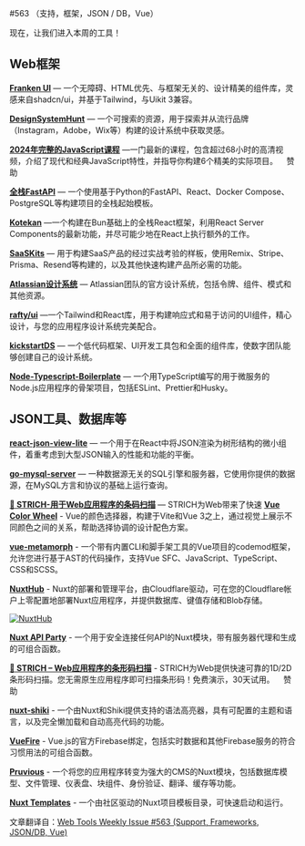 #563 （支持，框架，JSON / DB，Vue）


现在，让我们进入本周的工具！

Web框架
--------------

[**Franken UI**](https://www.franken-ui.dev/) — 一个无障碍、HTML优先、与框架无关的、设计精美的组件库，灵感来自shadcn/ui，并基于Tailwind，与Uikit 3兼容。

[**DesignSystemHunt**](https://www.designsystemhunt.com/) — 一个可搜索的资源，用于探索并从流行品牌（Instagram，Adobe，Wix等）构建的设计系统中获取灵感。

[**2024年完整的JavaScript课程**](https://click.linksynergy.com/link?id=%2azLQ9xG9vi0&offerid=1486687.391977190028986826892411&bids=1486687.391977190028986826892411&bids=1486687.391977190028986826892411&type=2&murl=https%3a%2f%2fwww.udemy.com%2fcourse%2fthe-complete-javascript-course%2f&) —一门最新的课程，包含超过68小时的高清视频，介绍了现代和经典JavaScript特性，并指导你构建6个精美的实际项目。    赞助

[**全栈FastAPI**](https://github.com/tiangolo/full-stack-fastapi-template) — 一个使用基于Python的FastAPI、React、Docker Compose、PostgreSQL等构建项目的全栈起始模板。

[**Kotekan**](https://kotekan.dev/) —一个构建在Bun基础上的全栈React框架，利用React Server Components的最新功能，并尽可能少地在React上执行额外的工作。

[**SaaSKits**](https://saaskits.dev/) — 用于构建SaaS产品的经过实战考验的样板，使用Remix、Stripe、Prisma、Resend等构建的，以及其他快速构建产品所必需的功能。

[**Atlassian设计系统**](https://atlassian.design/) — Atlassian团队的官方设计系统，包括令牌、组件、模式和其他资源。

[**rafty/ui**](https://rafty.rhinobase.io/) —一个Tailwind和React库，用于构建响应式和易于访问的UI组件，精心设计，与您的应用程序设计系统完美配合。

[**kickstartDS**](https://www.kickstartds.com/) — 一个低代码框架、UI开发工具包和全面的组件库，使数字团队能够创建自己的设计系统。

[**Node-Typescript-Boilerplate**](https://github.com/santoshshinde2012/node-boilerplate) — 一个用TypeScript编写的用于微服务的Node.js应用程序的骨架项目，包括ESLint、Prettier和Husky。

JSON工具、数据库等
---------------------------

[**react-json-view-lite**](https://github.com/AnyRoad/react-json-view-lite) — 一个用于在React中将JSON渲染为树形结构的微小组件，着重考虑到大型JSON输入的性能和功能的平衡。

[**go-mysql-server**](https://github.com/dolthub/go-mysql-server) — 一种数据源无关的SQL引擎和服务器，它使用你提供的数据源，在MySQL方言和协议的基础上运行查询。

[**🎹 STRICH-用于Web应用程序的条码扫描**](https://strich.io/?ref=wtw) — STRICH为Web带来了快速
[**Vue Color Wheel**](https://vue-color-wheel.vercel.app/) - Vue的颜色选择器，构建于Vite和Vue 3之上，通过视觉上展示不同颜色之间的关系，帮助选择协调的设计配色方案。

[**vue-metamorph**](https://vue-metamorph.dev/) - 一个带有内置CLI和脚手架工具的Vue项目的codemod框架，允许您进行基于AST的代码操作，支持Vue SFC、JavaScript、TypeScript、CSS和SCSS。

[**NuxtHub**](https://hub.nuxt.com/) - Nuxt的部署和管理平台，由Cloudflare驱动，可在您的Cloudflare帐户上零配置地部署Nuxt应用程序，并提供数据库、键值存储和Blob存储。

[![NuxtHub](https://mcusercontent.com/ea228d7061e8bbfa8639666ad/images/a4c1a18f-4a13-b19d-1d86-73c789bbdf33.png)](https://hub.nuxt.com/)

[**Nuxt API Party**](https://github.com/johannschopplich/nuxt-api-party) - 一个用于安全连接任何API的Nuxt模块，带有服务器代理和生成的可组合函数。

[**🎹 STRICH – Web应用程序的条形码扫描**](https://strich.io/?ref=wtw) - STRICH为Web提供快速可靠的1D/2D条形码扫描。您无需原生应用程序即可扫描条形码！免费演示，30天试用。    赞助

[**nuxt-shiki**](https://github.com/pi0/nuxt-shiki) - 一个由Nuxt和Shiki提供支持的语法高亮器，具有可配置的主题和语言，以及完全懒加载和自动高亮代码的功能。

[**VueFire**](https://vuefire.vuejs.org/) - Vue.js的官方Firebase绑定，包括实时数据和其他Firebase服务的符合习惯用法的可组合函数。

[**Pruvious**](https://pruvious.com/) - 一个将您的应用程序转变为强大的CMS的Nuxt模块，包括数据库模型、文件管理、仪表盘、块组件、身份验证、翻译、缓存等功能。

[**Nuxt Templates**](https://nuxt.com/templates) - 一个由社区驱动的Nuxt项目模板目录，可快速启动和运行。


文章翻译自：[Web Tools Weekly Issue #563 (Support, Frameworks, JSON/DB, Vue)](https://webtoolsweekly.com/archives/issue-563) 

